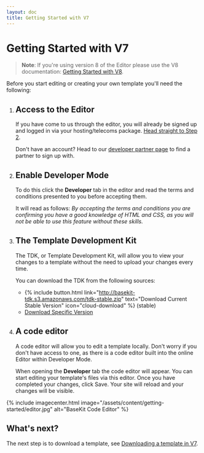 ```yaml
---
layout: doc
title: Getting Started with V7
---
```


# Getting Started with V7

> **Note**: If you're using version 8 of the Editor please use the V8 documentation: [Getting Started with V8](/v8/getting-started/).

Before you start editing or creating your own template you'll need the following:

1. ## Access to the Editor
   If you have come to us through the editor, you will already be signed up and logged in via your hosting/telecoms package. [Head straight to Step 2](#enable-developer-mode).

   Don't have an account? Head to our [developer partner page](http://www.basekit.com/partners#partners) to find a partner to sign up with.

2. ## Enable Developer Mode
   To do this click the **Developer** tab in the editor and read the terms and conditions presented to you before accepting them.

   It will read as follows: _By accepting the terms and conditions you are confirming you have a good knowledge of HTML and CSS, as you will not be able to use this feature without these skills._


3. ## The Template Development Kit
   The TDK, or Template Development Kit, will allow you to view your changes to a template without the need to upload your changes every time.

   You can download the TDK from the following sources:

   - {% include button.html link="http://basekit-tdk.s3.amazonaws.com/tdk-stable.zip" text="Download Current Stable Version" icon="cloud-download" %} (stable)
   - [Download Specific Version](https://github.com/basekit-templates/tdk/wiki)

4. ## A code editor
   A code editor will allow you to edit a template locally. Don't worry if you don't have access to one, as there is a code editor built into the online Editor within Developer Mode.

   When opening the **Developer** tab the code editor will appear. You can start editing your template's files via this editor. Once you have completed your changes, click Save. Your site will reload and your changes will be visible.

{% include imagecenter.html image="/assets/content/getting-started/editor.jpg" alt="BaseKit Code Editor" %}

## What's next?

The next step is to download a template, see [Downloading a template in V7](/getting-started/downloading/).
